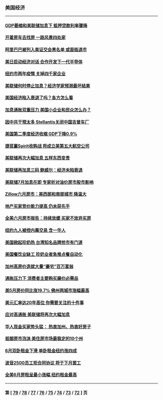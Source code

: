 ### 美国经济
---
#### [GDP萎缩和美联储加息下 抵押贷款利率骤降](../../pages/ncid1078158/n13791979.md) 
#### [开着房车去找房 一路风景四处家](../../pages/ncid1078158/n13791997.md) 
#### [阿里巴巴被列入美证交会黑名单 或面临退市](../../pages/ncid1078158/n13791857.md) 
#### [美日启动经济对话 合作开发下一代半导体](../../pages/ncid1078158/n13791852.md) 
#### [纽约市两年疫情 关掉四千家企业](../../pages/ncid1078158/n13791387.md) 
#### [美联储何时停止加息？经济学家预测最坏结果](../../pages/ncid1078158/n13791306.md) 
#### [美国经济陷入衰退了吗？各方怎么看](../../pages/ncid1078158/n13791167.md) 
#### [加息通胀双重压力 美国小企业和民众怎么办？](../../pages/ncid1078158/n13791154.md) 
#### [因中共干预太多 Stellantis关闭中国吉普车厂](../../pages/ncid1078158/n13791107.md) 
#### [美国第二季度经济收缩 GDP下降0.9%](../../pages/ncid1078158/n13791046.md) 
#### [捷蓝赢Spirit收购战 将成立美第五大航空公司](../../pages/ncid1078158/n13790940.md) 
#### [美联储再次大幅加息 五样东西变贵](../../pages/ncid1078158/n13790334.md) 
#### [美联储再加息三码 鲍威尔：经济未陷衰退](../../pages/ncid1078158/n13790265.md) 
#### [美联储7月加息在即 专家析对油价房市股市影响](../../pages/ncid1078158/n13790209.md) 
#### [Zillow六月房市：美西部和南部城市 降温大](../../pages/ncid1078158/n13789839.md) 
#### [地产买家竞价能力提高 仍未获先手](../../pages/ncid1078158/n13789813.md) 
#### [全美六月房市报告：持续放缓 买家不放弃买房](../../pages/ncid1078158/n13789828.md) 
#### [纽约九人被控内幕交易 含一华人](../../pages/ncid1078158/n13789773.md) 
#### [美国掀起珍奶热 台湾知名品牌抢市有门道](../../pages/ncid1078158/n13789782.md) 
#### [美国餐饮业缺工 珍奶业者急推点餐自动化](../../pages/ncid1078158/n13789775.md) 
#### [加州高房价造就大量“豪宅”百万富翁](../../pages/ncid1078158/n13789685.md) 
#### [通胀压力下 消费者主要购买廉价必需品](../../pages/ncid1078158/n13789622.md) 
#### [美5月房价同比涨19.7% 佛州两城市涨幅最高](../../pages/ncid1078158/n13789550.md) 
#### [美元汇率达20年高位 你需要关注的十件事](../../pages/ncid1078158/n13788920.md) 
#### [应对高通胀 美联储将再次大幅加息](../../pages/ncid1078158/n13788963.md) 
#### [华人现金买家势头猛： 热衷加州、热衷好房子](../../pages/ncid1078158/n13788942.md) 
#### [抵御房市泡沫 美住房市场最稳定的10个州](../../pages/ncid1078158/n13784110.md) 
#### [6月双卧租金下滑 单卧租金纽约涨四成](../../pages/ncid1078158/n13788474.md) 
#### [波音2500员工拒合同协议 将于下月罢工](../../pages/ncid1078158/n13788496.md) 
#### [全美6月房租呈最小涨幅 纽约租金最高](../../pages/ncid1078158/n13788452.md) 

---
#### 第 [ [79](./79.md) / [78](./78.md) / [77](./77.md) / [76](./76.md) / [75](./75.md) / [74](./74.md) / [73](./73.md) / [72](./72.md) ] 页
